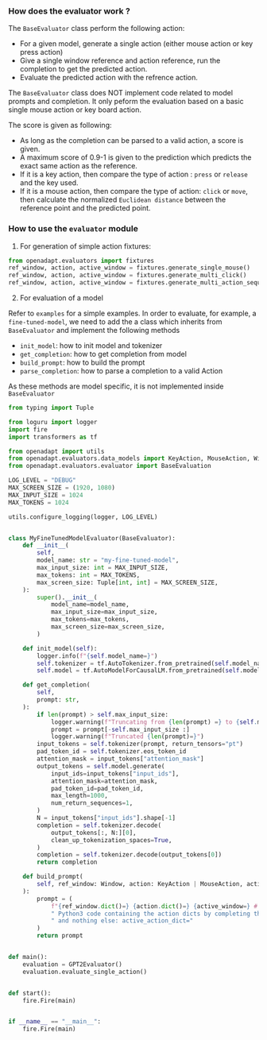 ### How does the evaluator work ?

The `BaseEvaluator` class perform the following action:

- For a given model, generate a single action (either mouse action or key press action)
- Give a single window reference and action reference, run the completion to get the predicted action.
- Evaluate the predicted action with the refrence action.


The `BaseEvaluator` class does NOT implement code related to model prompts and completion. It only peform the evaluation based on a basic single mouse action or key board action.

The score is given as following:

- As long as the completion can be parsed to a valid action, a score is given.
- A maximum score of 0.9-1 is given to the prediction which predicts the exact same action as the reference.
- If it is a key action, then compare the type of action : `press` or `release` and the key used.
- If it is a mouse action, then compare the type of action: `click` or `move`, then calculate the normalized `Euclidean distance` between the reference point and the predicted point.



### How to use the `evaluator` module

1. For generation of simple action fixtures:

```python
from openadapt.evaluators import fixtures
ref_window, action, active_window = fixtures.generate_single_mouse()
ref_window, action, active_window = fixtures.generate_multi_click()
ref_window, action, active_window = fixtures.generate_multi_action_sequence()
```

2. For evaluation of a model

Refer to `examples` for a simple examples. In order to evaluate, for example, a `fine-tuned-model`, we need to add the a class which inherits from `BaseEvaluator`
and implement the following methods

- `init_model`: how to init model and tokenizer
- `get_completion`: how to get completion from model
- `build_prompt`: how to build the prompt
- `parse_completion`: how to parse a completion to a valid Action


As these methods are model specific, it is not implemented inside `BaseEvaluator`

```python
from typing import Tuple

from loguru import logger
import fire
import transformers as tf

from openadapt import utils
from openadapt.evaluators.data_models import KeyAction, MouseAction, Window
from openadapt.evaluators.evaluator import BaseEvaluation

LOG_LEVEL = "DEBUG"
MAX_SCREEN_SIZE = (1920, 1080)
MAX_INPUT_SIZE = 1024
MAX_TOKENS = 1024

utils.configure_logging(logger, LOG_LEVEL)


class MyFineTunedModelEvaluator(BaseEvaluator):
    def __init__(
        self,
        model_name: str = "my-fine-tuned-model",
        max_input_size: int = MAX_INPUT_SIZE,
        max_tokens: int = MAX_TOKENS,
        max_screen_size: Tuple[int, int] = MAX_SCREEN_SIZE,
    ):
        super().__init__(
            model_name=model_name,
            max_input_size=max_input_size,
            max_tokens=max_tokens,
            max_screen_size=max_screen_size,
        )

    def init_model(self):
        logger.info(f"{self.model_name=}")
        self.tokenizer = tf.AutoTokenizer.from_pretrained(self.model_name)
        self.model = tf.AutoModelForCausalLM.from_pretrained(self.model_name)

    def get_completion(
        self,
        prompt: str,
    ):
        if len(prompt) > self.max_input_size:
            logger.warning(f"Truncating from {len(prompt) =} to {self.max_input_size=}")
            prompt = prompt[-self.max_input_size :]
            logger.warning(f"Truncated {len(prompt)=}")
        input_tokens = self.tokenizer(prompt, return_tensors="pt")
        pad_token_id = self.tokenizer.eos_token_id
        attention_mask = input_tokens["attention_mask"]
        output_tokens = self.model.generate(
            input_ids=input_tokens["input_ids"],
            attention_mask=attention_mask,
            pad_token_id=pad_token_id,
            max_length=1000,
            num_return_sequences=1,
        )
        N = input_tokens["input_ids"].shape[-1]
        completion = self.tokenizer.decode(
            output_tokens[:, N:][0],
            clean_up_tokenization_spaces=True,
        )
        completion = self.tokenizer.decode(output_tokens[0])
        return completion

    def build_prompt(
        self, ref_window: Window, action: KeyAction | MouseAction, active_window: Window
    ):
        prompt = (
            f"{ref_window.dict()=} {action.dict()=} {active_window=} # Provide valid"
            " Python3 code containing the action dicts by completing the following,"
            " and nothing else: active_action_dict="
        )
        return prompt


def main():
    evaluation = GPT2Evaluator()
    evaluation.evaluate_single_action()


def start():
    fire.Fire(main)


if __name__ == "__main__":
    fire.Fire(main)





```
